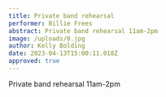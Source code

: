 ```yaml
---
title: Private band rehearsal
performer: Billie Frees
abstract: Private band rehearsal 11am-2pm
image: /uploads/0.jpg
author: Kelly Bolding
date: 2023-04-13T15:00:11.018Z
approved: true
---
```

Private band rehearsal 11am-2pm